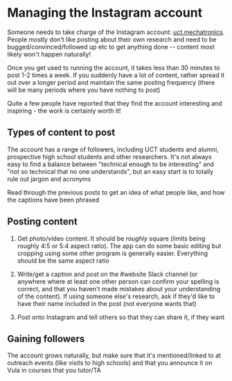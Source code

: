 # Managing the Instagram account

Someone needs to take charge of the Instagram account: [uct.mechatronics](https://www.instagram.com/uct.mechatronics/). People mostly don't like posting about their own research and need to be bugged/convinced/followed up etc to get anything done -- content most likely won't happen naturally!

Once you get used to running the account, it takes less than 30 minutes to post 1-2 times a week. If you suddenly have a lot of content, rather spread it out over a longer period and maintain the same posting frequency (there will be many periods where you have nothing to post)

Quite a few people have reported that they find the account interesting and inspiring - the work is certainly worth it!


## Types of content to post

The account has a range of followers, including UCT students and alumni, prospective high school students and other researchers. It's not always easy to find a balance between "technical enough to be interesting" and "not so technical that no one understands", but an easy start is to totally rule out jargon and acronyms

Read through the previous posts to get an idea of what people like, and how the captions have been phrased


## Posting content

1. Get photo/video content. It should be _roughly_ square (limits being roughly 4:5 or 5:4 aspect ratio). The app can do some basic editing but cropping using some other program is generally easier. Everything should be the same aspect ratio

1. Write/get a caption and post on the #website Slack channel (or anywhere where at least one other person can confirm your spelling is correct, and that you haven't made mistakes about your understanding of the content). If using someone else's research, ask if they'd like to have their name included in the post (not everyone wants that)

1. Post onto Instagram and tell others so that they can share it, if they want


## Gaining followers

The account grows naturally, but make sure that it's mentioned/linked to at outreach events (like visits to high schools) and that you announce it on Vula in courses that you tutor/TA
